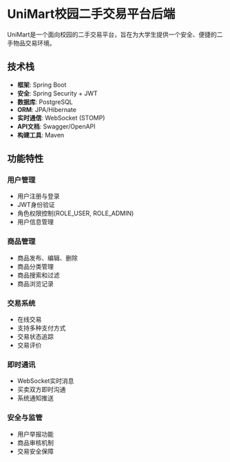 # UniMart校园二手交易平台后端

UniMart是一个面向校园的二手交易平台，旨在为大学生提供一个安全、便捷的二手物品交易环境。

## 技术栈

- **框架**: Spring Boot
- **安全**: Spring Security + JWT
- **数据库**: PostgreSQL
- **ORM**: JPA/Hibernate
- **实时通信**: WebSocket (STOMP)
- **API文档**: Swagger/OpenAPI
- **构建工具**: Maven

## 功能特性

### 用户管理
- 用户注册与登录
- JWT身份验证
- 角色权限控制(ROLE_USER, ROLE_ADMIN)
- 用户信息管理

### 商品管理
- 商品发布、编辑、删除
- 商品分类管理
- 商品搜索和过滤
- 商品浏览记录

### 交易系统
- 在线交易
- 支持多种支付方式
- 交易状态追踪
- 交易评价

### 即时通讯
- WebSocket实时消息
- 买卖双方即时沟通
- 系统通知推送

### 安全与监管
- 用户举报功能
- 商品审核机制
- 交易安全保障




